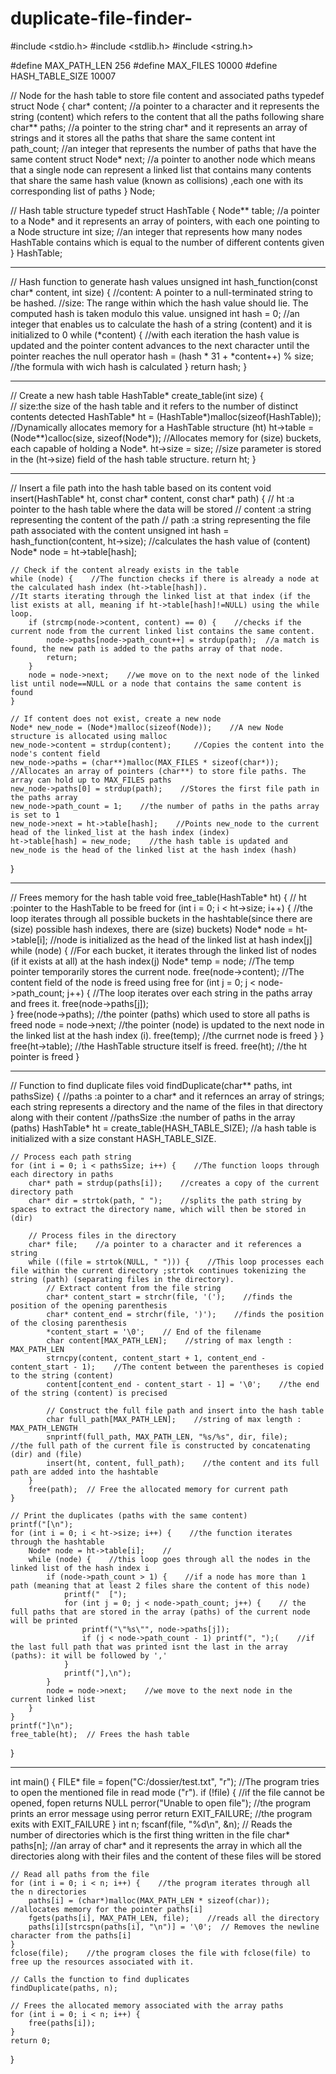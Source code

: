 # duplicate-file-finder-
#include <stdio.h>
#include <stdlib.h>
#include <string.h>

#define MAX_PATH_LEN 256
#define MAX_FILES 10000
#define HASH_TABLE_SIZE 10007

// Node for the hash table to store file content and associated paths
typedef struct Node {
    char* content;    //a pointer to a character and it represents the string (content) which refers to the content that all the paths following share
    char** paths;    //a pointer to the string char* and it represents an array of strings and it stores all the paths that share the same content
    int path_count;    //an integer that represents the number of paths that have the same content 
    struct Node* next;    //a pointer to another node which means that a single node can represent a linked list that contains many contents that share the same hash value (known as collisions) ,each one with its corresponding list of paths
} Node;

// Hash table structure
typedef struct HashTable {
    Node** table;    //a pointer to a Node* and it represents an array of pointers, with each one pointing to a Node structure
    int size;    //an integer that represents how many nodes HashTable contains which is equal to the number of different contents given
} HashTable;

------------------------------------------------------------------------------------------------------------------------------------------------------------------

// Hash function to generate hash values
unsigned int hash_function(const char* content, int size) {
    //content: A pointer to a null-terminated string to be hashed.
    //size: The range within which the hash value should lie. The computed hash is taken modulo this value.
    unsigned int hash = 0;    //an integer that enables us to calculate the hash of a string (content) and it is initialized to 0
    while (*content) {    //with each iteration the hash value is updated and the pointer content advances to the next character until the pointer reaches the null operator
        hash = (hash * 31 + *content++) % size;    //the formula with wich hash is calculated
    }
    return hash;
}

------------------------------------------------------------------------------------------------------------------------------------------------------------------

// Create a new hash table
HashTable* create_table(int size) {   
    // size:the size of the hash table and it refers to the number of distinct contents detected 
    HashTable* ht = (HashTable*)malloc(sizeof(HashTable));    //Dynamically allocates memory for a HashTable structure (ht)
    ht->table = (Node**)calloc(size, sizeof(Node*));    //Allocates memory for (size) buckets, each capable of holding a Node*.
    ht->size = size;    //size parameter is stored in the (ht->size) field of the hash table structure.
    return ht;
}

------------------------------------------------------------------------------------------------------------------------------------------------------------------

// Insert a file path into the hash table based on its content
void insert(HashTable* ht, const char* content, const char* path) {
    // ht :a pointer to the hash table where the data will be stored
    // content :a string representing the content of the path
    // path :a string representing the file path associated with the content
    unsigned int hash = hash_function(content, ht->size);    //calculates the hash value of (content)
    Node* node = ht->table[hash];

    // Check if the content already exists in the table
    while (node) {    //The function checks if there is already a node at the calculated hash index (ht->table[hash]).
    //It starts iterating through the linked list at that index (if the list exists at all, meaning if ht->table[hash]!=NULL) using the while loop.
        if (strcmp(node->content, content) == 0) {    //checks if the current node from the current linked list contains the same content.
            node->paths[node->path_count++] = strdup(path);  //a match is found, the new path is added to the paths array of that node.
            return;
        }
        node = node->next;    //we move on to the next node of the linked list until node==NULL or a node that contains the same content is found
    }

    // If content does not exist, create a new node
    Node* new_node = (Node*)malloc(sizeof(Node));    //A new Node structure is allocated using malloc
    new_node->content = strdup(content);     //Copies the content into the node's content field
    new_node->paths = (char**)malloc(MAX_FILES * sizeof(char*));    //Allocates an array of pointers (char**) to store file paths. The array can hold up to MAX_FILES paths
    new_node->paths[0] = strdup(path);    //Stores the first file path in the paths array
    new_node->path_count = 1;    //the number of paths in the paths array is set to 1
    new_node->next = ht->table[hash];    //Points new_node to the current head of the linked_list at the hash index (index)
    ht->table[hash] = new_node;    //the hash table is updated and new_node is the head of the linked list at the hash index (hash)
}

------------------------------------------------------------------------------------------------------------------------------------------------------------------

// Frees memory for the hash table
void free_table(HashTable* ht) {
    // ht :pointer to the HashTable to be freed
    for (int i = 0; i < ht->size; i++) {    //the loop iterates through all possible buckets in the hashtable(since there are (size) possible hash indexes, there are (size) buckets)
        Node* node = ht->table[i];    //node is initialized as the head of the linked list at hash index[j]
        while (node) {    //For each bucket, it iterates through the linked list of nodes (if it exists at all) at the hash index(j)
            Node* temp = node;    //The temp pointer temporarily stores the current node.
            free(node->content);    //The content field of the node is freed using free
            for (int j = 0; j < node->path_count; j++) {    //The loop iterates over each string in the paths array and frees it.
                free(node->paths[j]);  
            }
            free(node->paths);    //the pointer (paths) which used to store all paths is freed
            node = node->next;    //the pointer (node) is updated to the next node in the linked list at the hash index (i).
            free(temp);   //the currnet node is freed
        }
    }
    free(ht->table);    //the HashTable structure itself is freed.
    free(ht);    //the ht pointer is freed
}

------------------------------------------------------------------------------------------------------------------------------------------------------------------

// Function to find duplicate files
void findDuplicate(char** paths, int pathsSize) {
    //paths :a pointer to a char* and it refernces an array of strings; each string represents a directory and the name of the files in that directory along with their content 
    //pathsSize :the number of paths in the array (paths)
    HashTable* ht = create_table(HASH_TABLE_SIZE);    //a hash table is initialized with a size constant HASH_TABLE_SIZE.

    // Process each path string
    for (int i = 0; i < pathsSize; i++) {    //The function loops through each directory in paths
        char* path = strdup(paths[i]);    //creates a copy of the current directory path
        char* dir = strtok(path, " ");    //splits the path string by spaces to extract the directory name, which will then be stored in (dir)

        // Process files in the directory
        char* file;    //a pointer to a character and it references a string
        while ((file = strtok(NULL, " "))) {    //This loop processes each file within the current directory ;strtok continues tokenizing the string (path) (separating files in the directory).
            // Extract content from the file string
            char* content_start = strchr(file, '(');    //finds the position of the opening parenthesis
            char* content_end = strchr(file, ')');    //finds the position of the closing parenthesis
            *content_start = '\0';    // End of the filename
            char content[MAX_PATH_LEN];    //string of max length : MAX_PATH_LEN
            strncpy(content, content_start + 1, content_end - content_start - 1);    //The content between the parentheses is copied to the string (content)
            content[content_end - content_start - 1] = '\0';    //the end of the string (content) is precised

            // Construct the full file path and insert into the hash table
            char full_path[MAX_PATH_LEN];    //string of max length : MAX_PATH_LENGTH
            snprintf(full_path, MAX_PATH_LEN, "%s/%s", dir, file);    //the full path of the current file is constructed by concatenating (dir) and (file)
            insert(ht, content, full_path);    //the content and its full path are added into the hashtable
        }
        free(path);  // Free the allocated memory for current path
    }
    
    // Print the duplicates (paths with the same content)
    printf("[\n");    
    for (int i = 0; i < ht->size; i++) {    //the function iterates through the hashtable
        Node* node = ht->table[i];    //
        while (node) {    //this loop goes through all the nodes in the linked list of the hash index i
            if (node->path_count > 1) {    //if a node has more than 1 path (meaning that at least 2 files share the content of this node)
                printf("  [");
                for (int j = 0; j < node->path_count; j++) {    // the full paths that are stored in the array (paths) of the current node will be printed
                    printf("\"%s\"", node->paths[j]);
                    if (j < node->path_count - 1) printf(", ");(    //if the last full path that was printed isnt the last in the array (paths): it will be followed by ','
                }
                printf("],\n");    
            }
            node = node->next;    //we move to the next node in the current linked list
        }
    }
    printf("]\n");
    free_table(ht);  // Frees the hash table
}

------------------------------------------------------------------------------------------------------------------------------------------------------------------

int main() {
    FILE* file = fopen("C:/dossier/test.txt", "r");    //The program tries to open the mentioned file in read mode ("r").
    if (!file) {    //if the file cannot be opened, fopen returns NULL
        perror("Unable to open file");    //the program prints an error message using perror
        return EXIT_FAILURE;    //the program exits with EXIT_FAILURE
    }
    int n;
    fscanf(file, "%d\n", &n);  // Reads the number of directories which is the first thing written in the file
    char* paths[n];    //an array of char* and it represents the array in which all the directories along with their files and the content of these files will be stored
    
    // Read all paths from the file
    for (int i = 0; i < n; i++) {    //the program iterates through all the n directories
        paths[i] = (char*)malloc(MAX_PATH_LEN * sizeof(char));    //allocates memory for the pointer paths[i]
        fgets(paths[i], MAX_PATH_LEN, file);    //reads all the directory
        paths[i][strcspn(paths[i], "\n")] = '\0';  // Removes the newline character from the paths[i]
    }
    fclose(file);    //the program closes the file with fclose(file) to free up the resources associated with it.

    // Calls the function to find duplicates
    findDuplicate(paths, n);

    // Frees the allocated memory associated with the array paths
    for (int i = 0; i < n; i++) {
        free(paths[i]);
    }
    return 0;
}
